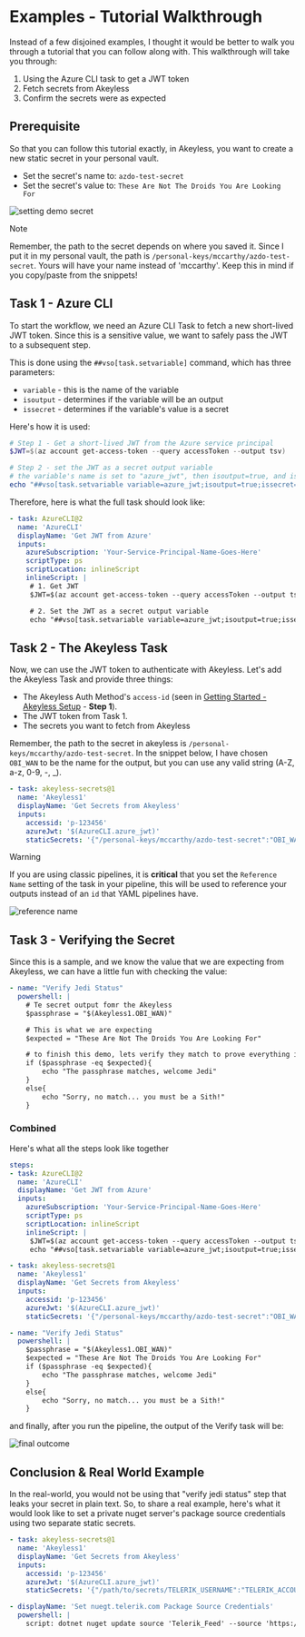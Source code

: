 # Examples - Tutorial Walkthrough

Instead of a few disjoined examples, I thought it would be better to walk you through a tutorial that you can follow along with. This walkthrough will take you through:

1. Using the Azure CLI task to get a JWT token
2. Fetch secrets from Akeyless
3. Confirm the secrets were as expected

## Prerequisite

So that you can follow this tutorial exactly, in Akeyless, you want to create a new static secret in your personal vault.

- Set the secret's name to: `azdo-test-secret`
- Set the secret's value to: `These Are Not The Droids You Are Looking For`

![setting demo secret](https://github.com/LanceMcCarthy/akeyless-extension-azdo/assets/3520532/d10497ca-3cd6-4283-b10f-fb472c84c276)

> [!NOTE]
> Remember, the path to the secret depends on where you saved it. Since I put it in my personal vault, the path is `/personal-keys/mccarthy/azdo-test-secret`. Yours will have your name instead of 'mccarthy'. Keep this in mind if you copy/paste from the snippets!

## Task 1 - Azure CLI

To start the workflow, we need an Azure CLI Task to fetch a new short-lived JWT token. Since this is a sensitive value, we want to safely pass the JWT to a subsequent step.

This is done using the `##vso[task.setvariable]` command, which has three parameters:

- `variable` - this is the name of the variable
- `isoutput` - determines if the variable will be an output
- `issecret` - determines if the variable's value is a secret

Here's how it is used:

```powershell
# Step 1 - Get a short-lived JWT from the Azure service principal
$JWT=$(az account get-access-token --query accessToken --output tsv)

# Step 2 - set the JWT as a secret output variable
# the variable's name is set to "azure_jwt", then isoutput=true, and issecret=true
echo "##vso[task.setvariable variable=azure_jwt;isoutput=true;issecret=true]$JWT"
```

Therefore, here is what the full task should look like:

```yml
- task: AzureCLI@2
  name: 'AzureCLI'
  displayName: 'Get JWT from Azure'
  inputs:
    azureSubscription: 'Your-Service-Principal-Name-Goes-Here'
    scriptType: ps
    scriptLocation: inlineScript
    inlineScript: |
     # 1. Get JWT
     $JWT=$(az account get-access-token --query accessToken --output tsv)

     # 2. Set the JWT as a secret output variable
     echo "##vso[task.setvariable variable=azure_jwt;isoutput=true;issecret=true]$JWT"
```

## Task 2 - The Akeyless Task

Now, we can use the JWT token to authenticate with Akeyless. Let's add the Akeyless Task and provide three things:

- The Akeyless Auth Method's `access-id` (seen in [Getting Started - Akeyless Setup](/docs/getting-started.md#akeyless-setup) - **Step 1**).
- The JWT token from Task 1.
- The secrets you want to fetch from Akeyless

Remember, the path to the secret in akeyless is `/personal-keys/mccarthy/azdo-test-secret`. In the snippet below, I have chosen `OBI_WAN` to be the name for the output, but you can use any valid string (A-Z, a-z, 0-9, -, _).

```yml
- task: akeyless-secrets@1
  name: 'Akeyless1'
  displayName: 'Get Secrets from Akeyless'
  inputs:
    accessid: 'p-123456'
    azureJwt: '$(AzureCLI.azure_jwt)'
    staticSecrets: '{"/personal-keys/mccarthy/azdo-test-secret":"OBI_WAN" }'
```

> [!WARNING]
> If you are using classic pipelines, it is **critical** that you set the `Reference Name` setting of the task in your pipeline, this will be used to reference your outputs instead of an `id` that YAML pipelines have.

![reference name](https://github.com/LanceMcCarthy/akeyless-extension-azdo/assets/3520532/ffa9c867-33b3-42a3-ba0d-23c111ca153d)


## Task 3 - Verifying the Secret

Since this is a sample, and we know the value that we are expecting from Akeyless, we can have a little fun with checking the value:

```yaml
- name: "Verify Jedi Status"
  powershell: |
    # Te secret output fomr the Akeyless
    $passphrase = "$(Akeyless1.OBI_WAN)"

    # This is what we are expecting
    $expected = "These Are Not The Droids You Are Looking For"

    # to finish this demo, lets verify they match to prove everything is working
    if ($passphrase -eq $expected){
        echo "The passphrase matches, welcome Jedi"
    }
    else{
        echo "Sorry, no match... you must be a Sith!"
    }
```

### Combined

Here's what all the steps look like together

```YAML
steps:
- task: AzureCLI@2
  name: 'AzureCLI'
  displayName: 'Get JWT from Azure'
  inputs:
    azureSubscription: 'Your-Service-Principal-Name-Goes-Here'
    scriptType: ps
    scriptLocation: inlineScript
    inlineScript: |
     $JWT=$(az account get-access-token --query accessToken --output tsv)
     echo "##vso[task.setvariable variable=azure_jwt;isoutput=true;issecret=true]$JWT"

- task: akeyless-secrets@1
  name: 'Akeyless1'
  displayName: 'Get Secrets from Akeyless'
  inputs:
    accessid: 'p-123456'
    azureJwt: '$(AzureCLI.azure_jwt)'
    staticSecrets: '{"/personal-keys/mccarthy/azdo-test-secret":"OBI_WAN" }'

- name: "Verify Jedi Status"
  powershell: |
    $passphrase = "$(Akeyless1.OBI_WAN)"
    $expected = "These Are Not The Droids You Are Looking For"
    if ($passphrase -eq $expected){
        echo "The passphrase matches, welcome Jedi"
    }
    else{
        echo "Sorry, no match... you must be a Sith!"
    }
```

and finally, after you run the pipeline, the output of the Verify task will be:

![final outcome](https://github.com/LanceMcCarthy/akeyless-extension-azdo/assets/3520532/683a15d8-0728-40d9-9ea8-2fd9359f8190)

## Conclusion & Real World Example

In the real-world, you would not be using that "verify jedi status" step that leaks your secret in plain text. So, to share a real example, here's what it would look like to set a private nuget server's package source credentials using two separate static secrets.

```yaml
- task: akeyless-secrets@1
  name: 'Akeyless1'
  displayName: 'Get Secrets from Akeyless'
  inputs:
    accessid: 'p-123456'
    azureJwt: '$(AzureCLI.azure_jwt)'
    staticSecrets: '{"/path/to/secrets/TELERIK_USERNAME":"TELERIK_ACCOUNT_USERNAME", "/path/to/secrets/TELERIK_PASSWORD":"TELERIK_ACCOUNT_PASSWORD" }'

- displayName: 'Set nuegt.telerik.com Package Source Credentials'
  powershell: |
    script: dotnet nuget update source 'Telerik_Feed' --source 'https://nuget.telerik.com/v3/index.json' --configfile 'src\NuGet.Config' --username '$(Akeyless1.TELERIK_ACCOUNT_USERNAME)' --password '$(Akeyless1.TELERIK_ACCOUNT_PASSWORD)' --store-password-in-clear-text
```
